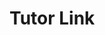 # Tutor Link
<!-- 
## Live Link: https://book-catallog-backend-liart.vercel.app 

### Application Routes:

User
- api/v1/auth/signup (POST)
- api/v1/auth/signin (POST)
- api/v1/users (GET)
- api/v1/users/15893736-3ad7-4041-9155-8d67f4bfd406 (Single GET)
- api/v1/users/15893736-3ad7-4041-9155-8d67f4bfd406 (PATCH)
- api/v1/users/15893736-3ad7-4041-9155-8d67f4bfd406 (DELETE)
- api/v1/profile (GET)

Category
- api/v1/categories/create-category (POST)
- api/v1/categories (GET)
- api/v1/categories/f2d1163b-8d79-4d65-83fe-f0705e9951ea (Single GET)
- api/v1/categories/f2d1163b-8d79-4d65-83fe-f0705e9951ea (PATCH)
- api/v1/categories/f2d1163b-8d79-4d65-83fe-f0705e9951ea (DELETE)

Books
- api/v1/books/create-book (POST)
- api/v1/books (GET)
- api/v1/books/:categoryId/category (GET)
- api/v1/books/:id (GET)
- api/v1/books/:id (PATCH)
- api/v1/books/:id (DELETE)

Orders
- api/v1/orders/create-order (POST)
- api/v1/orders (GET)
- api/v1/orders/:orderId (GET)
-->